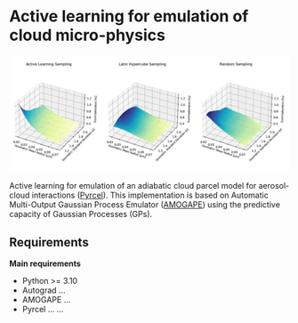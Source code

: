 # Active learning for emulation of cloud micro-physics

<p align="center">
    <img src="ae_rnd_lhs1.png">
</p>    

Active learning for emulation of an adiabatic cloud parcel model for aerosol-cloud interactions ([Pyrcel](https://github.com/darothen/pyrcel)). This implementation is based on Automatic Multi-Output Gaussian Process Emulator ([AMOGAPE](https://github.com/dhsvendsen/AMOGAPE)) using the predictive capacity of Gaussian Processes (GPs). 

Requirements
------------
**Main requirements**
* Python >= 3.10
* Autograd ...
* AMOGAPE ...
* Pyrcel ...
...